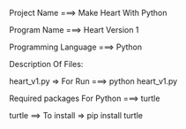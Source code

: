 Project Name ===> Make Heart With Python

Program Name ===> Heart Version 1

Programming Language ===> Python

Description Of Files:

heart_v1.py => For Run ===> python heart_v1.py

Required packages For Python ===> turtle

turtle ==> To install => pip install turtle
